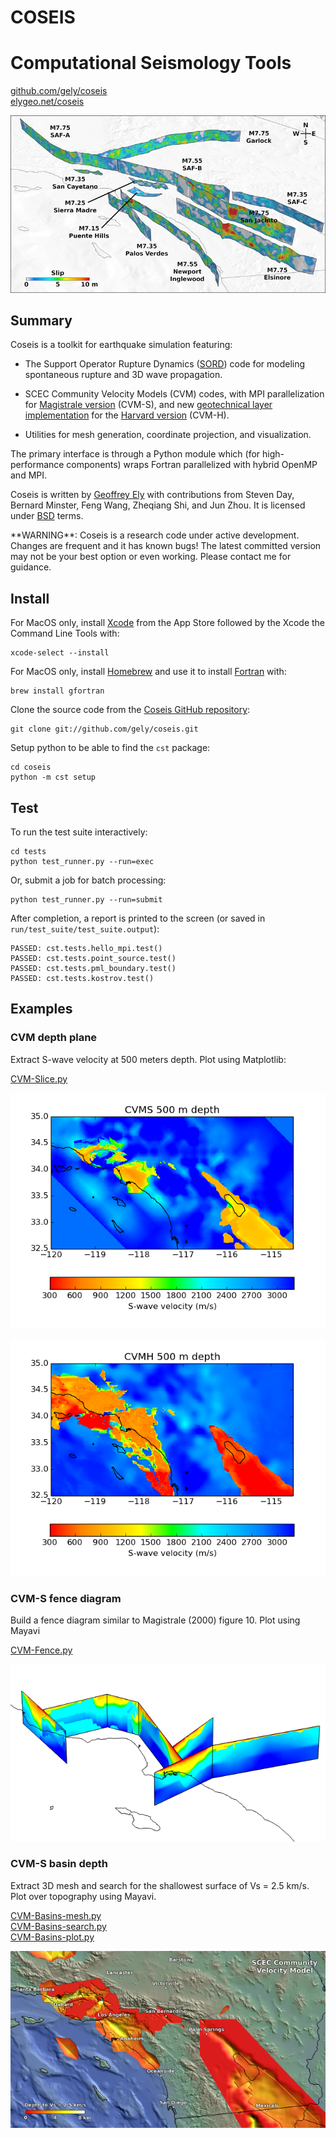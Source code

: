 # COSEIS

# Computational Seismology Tools

[github.com/gely/coseis](https://github.com/gely/coseis/)  
[elygeo.net/coseis](http://elygeo.net/coseis/)  

![](figs/Bigten.jpg)


## Summary

Coseis is a toolkit for earthquake simulation featuring:

- The Support Operator Rupture Dynamics ([SORD](sord.html)) code for modeling
  spontaneous rupture and 3D wave propagation.

- SCEC Community Velocity Models (CVM) codes, with MPI parallelization for
  [Magistrale version](https://scec.usc.edu/scecpedia/CVM-S4) (CVM-S), and new
  [geotechnical layer implementation](http://elygeo.net/2016-Vs30GTL-Ely+4.html)
  for the [Harvard version](http://scec.usc.edu/scecpedia/CVM-H) (CVM-H).

- Utilities for mesh generation, coordinate projection, and visualization.

The primary interface is through a Python module which (for high-performance
components) wraps Fortran parallelized with hybrid OpenMP and MPI.

Coseis is written by [Geoffrey Ely](http://elygeo.net/) with contributions from
Steven Day, Bernard Minster, Feng Wang, Zheqiang Shi, and Jun Zhou.  It is
licensed under [BSD](http://opensource.org/licenses/BSD-2-Clause) terms.

<div class="warn">
**WARNING**: Coseis is a research code under active development. Changes are
frequent and it has known bugs! The latest committed version may not be your
best option or even working. Please contact me for guidance.
</div>


## Install

For MacOS only, install
[Xcode](http://itunes.apple.com/us/app/xcode/id497799835) from the App Store
followed by the Xcode the Command Line Tools with:

    xcode-select --install

For MacOS only, install [Homebrew](http://brew.sh/) and use it to install
[Fortran](http://r.research.att.com/tools/) with:

    brew install gfortran

Clone the source code from the [Coseis GitHub
repository](http://github.com/gely/coseis):

    git clone git://github.com/gely/coseis.git

Setup python to be able to find the `cst` package:

    cd coseis
    python -m cst setup



## Test

To run the test suite interactively:

    cd tests
    python test_runner.py --run=exec

Or, submit a job for batch processing:

    python test_runner.py --run=submit

After completion, a report is printed to the screen (or saved in
`run/test_suite/test_suite.output`):

    PASSED: cst.tests.hello_mpi.test()
    PASSED: cst.tests.point_source.test()
    PASSED: cst.tests.pml_boundary.test()
    PASSED: cst.tests.kostrov.test()


## Examples


### CVM depth plane

Extract S-wave velocity at 500 meters depth. Plot using Matplotlib:

[CVM-Slice.py](scripts/CVM-Slice.py)

![](figs/CVM-Slice-Vs-S.png)

![](figs/CVM-Slice-Vs-H.png)


### CVM-S fence diagram

Build a fence diagram similar to Magistrale (2000) figure 10. Plot using
Mayavi

[CVM-Fence.py](scripts/CVM-Fence.py)

![](figs/CVM-Fence-Vp-S.png)


### CVM-S basin depth

Extract 3D mesh and search for the shallowest surface of Vs = 2.5 km/s. Plot
over topography using Mayavi.

[CVM-Basins-mesh.py](scripts/CVM-Basins-mesh.py)  
[CVM-Basins-search.py](scripts/CVM-Basins-search.py)  
[CVM-Basins-plot.py](scripts/CVM-Basins-plot.py)  

![](figs/CVM-Basins.png)

